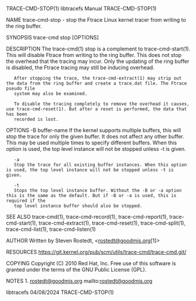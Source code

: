 TRACE-CMD-STOP(1)						       libtracefs Manual						     TRACE-CMD-STOP(1)

NAME
       trace-cmd-stop - stop the Ftrace Linux kernel tracer from writing to the ring buffer.

SYNOPSIS
       trace-cmd stop [OPTIONS]

DESCRIPTION
       The trace-cmd(1) stop is a complement to trace-cmd-start(1). This will disable Ftrace from writing to the ring buffer. This does not stop the overhead
       that the tracing may incur. Only the updating of the ring buffer is disabled, the Ftrace tracing may still be inducing overhead.

       After stopping the trace, the trace-cmd-extract(1) may strip out the data from the ring buffer and create a trace.dat file. The Ftrace pseudo file
       system may also be examined.

       To disable the tracing completely to remove the overhead it causes, use trace-cmd-reset(1). But after a reset is performed, the data that has been
       recorded is lost.

OPTIONS
       -B buffer-name
	   If the kernel supports multiple buffers, this will stop the trace for only the given buffer. It does not affect any other buffer. This may be used
	   multiple times to specify different buffers. When this option is used, the top level instance will not be stopped unless -t is given.

       -a
	   Stop the trace for all existing buffer instances. When this option is used, the top level instance will not be stopped unless -t is given.

       -t
	   Stops the top level instance buffer. Without the -B or -a option this is the same as the default. But if -B or -a is used, this is required if the
	   top level instance buffer should also be stopped.

SEE ALSO
       trace-cmd(1), trace-cmd-record(1), trace-cmd-report(1), trace-cmd-start(1), trace-cmd-extract(1), trace-cmd-reset(1), trace-cmd-split(1),
       trace-cmd-list(1), trace-cmd-listen(1)

AUTHOR
       Written by Steven Rostedt, <rostedt@goodmis.org[1]>

RESOURCES
       https://git.kernel.org/pub/scm/utils/trace-cmd/trace-cmd.git/

COPYING
       Copyright (C) 2010 Red Hat, Inc. Free use of this software is granted under the terms of the GNU Public License (GPL).

NOTES
	1. rostedt@goodmis.org
	   mailto:rostedt@goodmis.org

libtracefs								  04/08/2024							     TRACE-CMD-STOP(1)
